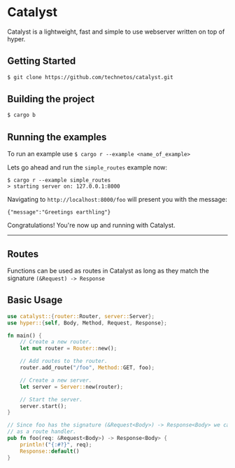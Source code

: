 # Catalyst

Catalyst is a lightweight, fast and simple to use webserver written on top of hyper.  

## Getting Started

```sh
$ git clone https://github.com/technetos/catalyst.git
```

## Building the project

```sh
$ cargo b
```
## Running the examples
To run an example use  `$ cargo r --example <name_of_example>`

Lets go ahead and run the `simple_routes` example now:
```
$ cargo r --example simple_routes
> starting server on: 127.0.0.1:8000
```

Navigating to `http://localhost:8000/foo` will present you with the message: 
```
{"message":"Greetings earthling"}
```

Congratulations! You're now up and running with Catalyst.

---
## Routes

Functions can be used as routes in Catalyst as long as they match the signature
`(&Request) -> Response`

## Basic Usage

```rust
use catalyst::{router::Router, server::Server};
use hyper::{self, Body, Method, Request, Response};

fn main() {
    // Create a new router.
    let mut router = Router::new();

    // Add routes to the router.
    router.add_route("/foo", Method::GET, foo);

    // Create a new server.
    let server = Server::new(router);

    // Start the server.
    server.start();
}

// Since foo has the signature (&Request<Body>) -> Response<Body> we can use it
// as a route handler.
pub fn foo(req: &Request<Body>) -> Response<Body> {
    println!("{:#?}", req);
    Response::default()
}

```
